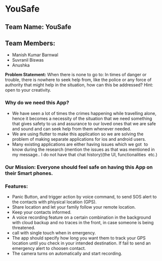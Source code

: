 # YouSafe

## Team Name: YouSafe
## Team Members:
- Manish Kumar Barnwal
- Suvranil Biswas
- Anushka

**Problem Statement:** When there is none to go to: In times of danger or trouble, there is nowhere to seek help from, like the police or any force of authority that might help in the situation, how can this be addressed? Hint: open to your creativity.

### Why do we need this App?
- We have seen a lot of times the crimes happening while travelling alone, hence it becomes a necessity of the situation that we need something that gives safety to us and assurance to our loved ones that we are safe and sound and can seek help from them whenever needed.
- We are using flutter to make this application so we are solving the problem of making separate applications for ios and android users.
- Many existing applications are either having issues which we got  to know during the research (mention the issues as that was mentioned in my message.. I do not have that chat history)(the UI, functionalities  etc.)

### Our Mission: Everyone should feel safe on having this App on their Smart phones.

### Features:
- Panic Button, and trigger action by voice command, to send SOS alert to the contacts with phiysical location (GPS).
- Share location and let your family follow your remote location.
- Keep your contacts informed.
- A voice recording feature on a certain combination in the background with cloud backup and no traces in the front, in case someone is being threatened.
- call with single touch when in emergency.
- The app should specify how long you want them to track your GPS location until you check in your intended destination. If fail to send an emergency alert to choosen contact.
- The camera turns on automatically and start recording.
